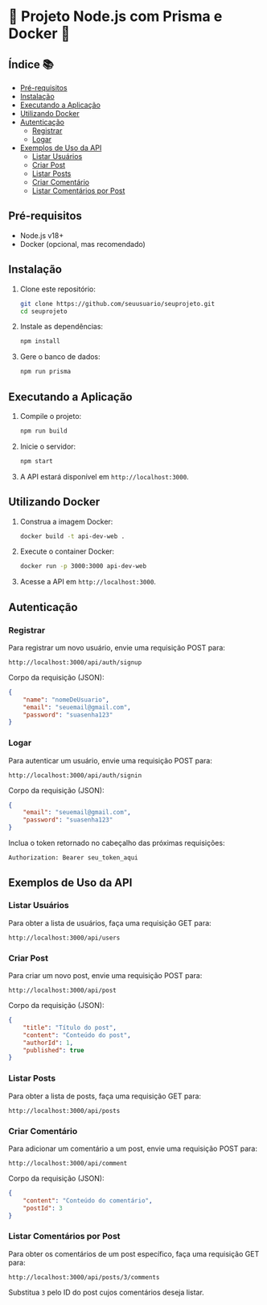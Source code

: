 
# 🚀 Projeto Node.js com Prisma e Docker 🌟


## Índice 📚
- [Pré-requisitos](#pré-requisitos)
- [Instalação](#instalação)
- [Executando a Aplicação](#executando-a-aplicação)
- [Utilizando Docker](#utilizando-docker)
- [Autenticação](#autenticação)
  - [Registrar](#registrar)
  - [Logar](#logar)
- [Exemplos de Uso da API](#exemplos-de-uso-da-api)
  - [Listar Usuários](#listar-usuários)
  - [Criar Post](#criar-post)
  - [Listar Posts](#listar-posts)
  - [Criar Comentário](#criar-comentário)
  - [Listar Comentários por Post](#listar-comentários-por-post)


## Pré-requisitos

- Node.js v18+
- Docker (opcional, mas recomendado)

## Instalação

1. Clone este repositório:
   ```sh
   git clone https://github.com/seuusuario/seuprojeto.git
   cd seuprojeto
   ```

2. Instale as dependências:
   ```sh
   npm install
   ```

3. Gere o banco de dados:
   ```sh
   npm run prisma
   ```

## Executando a Aplicação

1. Compile o projeto:
   ```sh
   npm run build
   ```

2. Inicie o servidor:
   ```sh
   npm start
   ```

3. A API estará disponível em `http://localhost:3000`.

## Utilizando Docker

1. Construa a imagem Docker:
   ```sh
   docker build -t api-dev-web .
   ```

2. Execute o container Docker:
   ```sh
   docker run -p 3000:3000 api-dev-web
   ```

3. Acesse a API em `http://localhost:3000`.

## Autenticação

### Registrar

Para registrar um novo usuário, envie uma requisição POST para:
```
http://localhost:3000/api/auth/signup
```
Corpo da requisição (JSON):
```json
{
    "name": "nomeDeUsuario",
    "email": "seuemail@gmail.com",
    "password": "suasenha123"
}
```

### Logar

Para autenticar um usuário, envie uma requisição POST para:
```
http://localhost:3000/api/auth/signin
```
Corpo da requisição (JSON):
```json
{
    "email": "seuemail@gmail.com",
    "password": "suasenha123"
}
```
Inclua o token retornado no cabeçalho das próximas requisições:
```
Authorization: Bearer seu_token_aqui
```

## Exemplos de Uso da API

### Listar Usuários

Para obter a lista de usuários, faça uma requisição GET para:
```
http://localhost:3000/api/users
```

### Criar Post

Para criar um novo post, envie uma requisição POST para:
```
http://localhost:3000/api/post
```
Corpo da requisição (JSON):
```json
{
    "title": "Título do post",
    "content": "Conteúdo do post",
    "authorId": 1,
    "published": true
}
```

### Listar Posts

Para obter a lista de posts, faça uma requisição GET para:
```
http://localhost:3000/api/posts
```

### Criar Comentário

Para adicionar um comentário a um post, envie uma requisição POST para:
```
http://localhost:3000/api/comment
```
Corpo da requisição (JSON):
```json
{
    "content": "Conteúdo do comentário",
    "postId": 3
}
```

### Listar Comentários por Post

Para obter os comentários de um post específico, faça uma requisição GET para:
```
http://localhost:3000/api/posts/3/comments
```
Substitua `3` pelo ID do post cujos comentários deseja listar.


